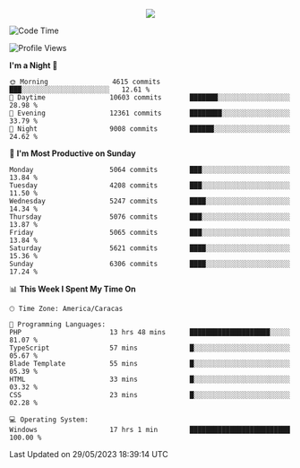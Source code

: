 <p align="center">
  <a href="http://www.github.com/thevacs">
    <img src="https://github-readme-streak-stats.herokuapp.com/?user=thevacs&stroke=ffffff&background=1c1917&ring=0891b2&fire=0891b2&currStreakNum=ffffff&currStreakLabel=0891b2&sideNums=ffffff&sideLabels=ffffff&dates=ffffff&hide_border=true" />
  </a>
</p>

<!--START_SECTION:waka-->
![Code Time](http://img.shields.io/badge/Code%20Time-1%2C398%20hrs%2028%20mins-blue)

![Profile Views](http://img.shields.io/badge/Profile%20Views-7-blue)

**I'm a Night 🦉** 

```text
🌞 Morning                4615 commits        ███░░░░░░░░░░░░░░░░░░░░░░   12.61 % 
🌆 Daytime                10603 commits       ███████░░░░░░░░░░░░░░░░░░   28.98 % 
🌃 Evening                12361 commits       ████████░░░░░░░░░░░░░░░░░   33.79 % 
🌙 Night                  9008 commits        ██████░░░░░░░░░░░░░░░░░░░   24.62 % 
```
📅 **I'm Most Productive on Sunday** 

```text
Monday                   5064 commits        ███░░░░░░░░░░░░░░░░░░░░░░   13.84 % 
Tuesday                  4208 commits        ███░░░░░░░░░░░░░░░░░░░░░░   11.50 % 
Wednesday                5247 commits        ████░░░░░░░░░░░░░░░░░░░░░   14.34 % 
Thursday                 5076 commits        ███░░░░░░░░░░░░░░░░░░░░░░   13.87 % 
Friday                   5065 commits        ███░░░░░░░░░░░░░░░░░░░░░░   13.84 % 
Saturday                 5621 commits        ████░░░░░░░░░░░░░░░░░░░░░   15.36 % 
Sunday                   6306 commits        ████░░░░░░░░░░░░░░░░░░░░░   17.24 % 
```


📊 **This Week I Spent My Time On** 

```text
🕑︎ Time Zone: America/Caracas

💬 Programming Languages: 
PHP                      13 hrs 48 mins      ████████████████████░░░░░   81.07 % 
TypeScript               57 mins             █░░░░░░░░░░░░░░░░░░░░░░░░   05.67 % 
Blade Template           55 mins             █░░░░░░░░░░░░░░░░░░░░░░░░   05.39 % 
HTML                     33 mins             █░░░░░░░░░░░░░░░░░░░░░░░░   03.32 % 
CSS                      23 mins             █░░░░░░░░░░░░░░░░░░░░░░░░   02.28 % 

💻 Operating System: 
Windows                  17 hrs 1 min        █████████████████████████   100.00 % 
```


 Last Updated on 29/05/2023 18:39:14 UTC
<!--END_SECTION:waka-->
